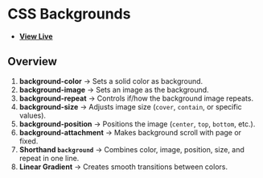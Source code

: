 # CSS Backgrounds

- [**View Live**](https://tahmid-sarker.github.io/Modern-HTML-CSS-Notes/04-CSS-Basics/07-Backgrounds/)

## Overview

1. **background-color** → Sets a solid color as background.
2. **background-image** → Sets an image as the background.
3. **background-repeat** → Controls if/how the background image repeats.
4. **background-size** → Adjusts image size (`cover`, `contain`, or specific values).
5. **background-position** → Positions the image (`center`, `top`, `bottom`, etc.).
6. **background-attachment** → Makes background scroll with page or fixed.
7. **Shorthand `background`** → Combines color, image, position, size, and repeat in one line.
8. **Linear Gradient** → Creates smooth transitions between colors.